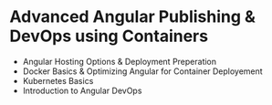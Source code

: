 # Advanced Angular Publishing & DevOps using Containers

- Angular Hosting Options & Deployment Preperation
- Docker Basics & Optimizing Angular for Container Deployement
- Kubernetes Basics 
- Introduction to Angular DevOps